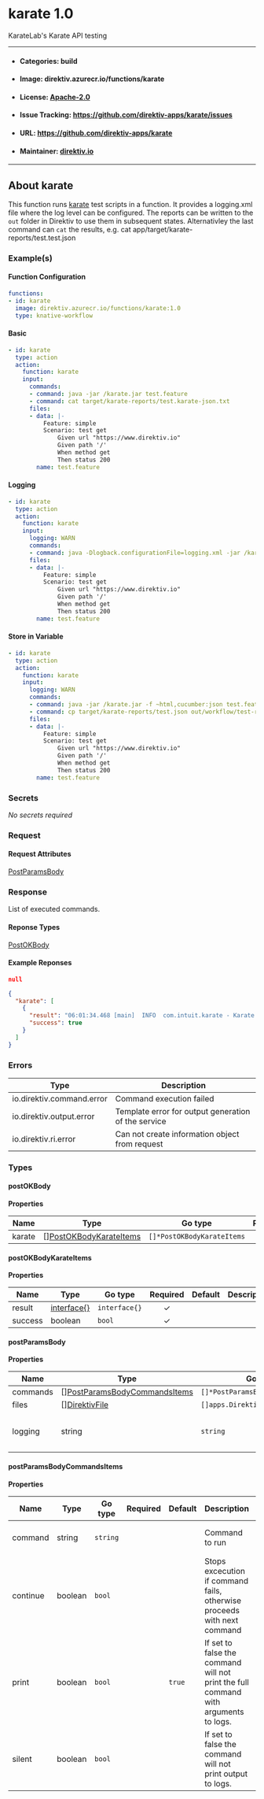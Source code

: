 
# karate 1.0

KarateLab's Karate API testing

---
- #### Categories: build
- #### Image: direktiv.azurecr.io/functions/karate 
- #### License: [Apache-2.0](https://www.apache.org/licenses/LICENSE-2.0)
- #### Issue Tracking: https://github.com/direktiv-apps/karate/issues
- #### URL: https://github.com/direktiv-apps/karate
- #### Maintainer: [direktiv.io](https://www.direktiv.io) 
---

## About karate

This function runs [karate](https://github.com/karatelabs/karate) test scripts in a function.  It provides a logging.xml file where the log level can be configured. The reports can be written to the `out` folder in Direktiv to use them in subsequent states. Alternativley the last command can `cat` the results, e.g. cat app/target/karate-reports/test.test.json

### Example(s)
  #### Function Configuration
```yaml
functions:
- id: karate
  image: direktiv.azurecr.io/functions/karate:1.0
  type: knative-workflow
```
   #### Basic
```yaml
- id: karate
  type: action
  action:
    function: karate
    input:
      commands:
      - command: java -jar /karate.jar test.feature
      - command: cat target/karate-reports/test.karate-json.txt
      files:
      - data: |-
          Feature: simple
          Scenario: test get
              Given url "https://www.direktiv.io"
              Given path '/'
              When method get
              Then status 200
        name: test.feature
```
   #### Logging
```yaml
- id: karate
  type: action
  action:
    function: karate
    input:
      logging: WARN
      commands:
      - command: java -Dlogback.configurationFile=logging.xml -jar /karate.jar  test.feature
      files:
      - data: |-
          Feature: simple
          Scenario: test get
              Given url "https://www.direktiv.io"
              Given path '/'
              When method get
              Then status 200
        name: test.feature
```
   #### Store in Variable
```yaml
- id: karate
  type: action
  action:
    function: karate
    input:
      logging: WARN
      commands:
      - command: java -jar /karate.jar -f ~html,cucumber:json test.feature
      - command: cp target/karate-reports/test.json out/workflow/test-result.json
      files:
      - data: |-
          Feature: simple
          Scenario: test get
              Given url "https://www.direktiv.io"
              Given path '/'
              When method get
              Then status 200
        name: test.feature
```

   ### Secrets


*No secrets required*







### Request



#### Request Attributes
[PostParamsBody](#post-params-body)

### Response
  List of executed commands.
#### Reponse Types
    
  

[PostOKBody](#post-o-k-body)
#### Example Reponses
    
```json
null
```
```json
{
  "karate": [
    {
      "result": "06:01:34.468 [main]  INFO  com.intuit.karate - Karate version: 1.2.0",
      "success": true
    }
  ]
}
```

### Errors
| Type | Description
|------|---------|
| io.direktiv.command.error | Command execution failed |
| io.direktiv.output.error | Template error for output generation of the service |
| io.direktiv.ri.error | Can not create information object from request |


### Types
#### <span id="post-o-k-body"></span> postOKBody

  



**Properties**

| Name | Type | Go type | Required | Default | Description | Example |
|------|------|---------|:--------:| ------- |-------------|---------|
| karate | [][PostOKBodyKarateItems](#post-o-k-body-karate-items)| `[]*PostOKBodyKarateItems` |  | |  |  |


#### <span id="post-o-k-body-karate-items"></span> postOKBodyKarateItems

  



**Properties**

| Name | Type | Go type | Required | Default | Description | Example |
|------|------|---------|:--------:| ------- |-------------|---------|
| result | [interface{}](#interface)| `interface{}` | ✓ | |  |  |
| success | boolean| `bool` | ✓ | |  |  |


#### <span id="post-params-body"></span> postParamsBody

  



**Properties**

| Name | Type | Go type | Required | Default | Description | Example |
|------|------|---------|:--------:| ------- |-------------|---------|
| commands | [][PostParamsBodyCommandsItems](#post-params-body-commands-items)| `[]*PostParamsBodyCommandsItems` |  | | Array of commands. |  |
| files | [][DirektivFile](#direktiv-file)| `[]apps.DirektivFile` |  | | File to create before running commands. |  |
| logging | string| `string` |  | `"WARN"`| Changes log level in logging.xml. Can be used as `-Dlogback.configurationFile=logging.xml` as argument. | `DEBUG` |


#### <span id="post-params-body-commands-items"></span> postParamsBodyCommandsItems

  



**Properties**

| Name | Type | Go type | Required | Default | Description | Example |
|------|------|---------|:--------:| ------- |-------------|---------|
| command | string| `string` |  | | Command to run | `java -Dtest.server=https://www.direktiv.io -jar /karate.jar --output out/workflow/ test.feature` |
| continue | boolean| `bool` |  | | Stops excecution if command fails, otherwise proceeds with next command |  |
| print | boolean| `bool` |  | `true`| If set to false the command will not print the full command with arguments to logs. |  |
| silent | boolean| `bool` |  | | If set to false the command will not print output to logs. |  |

 
